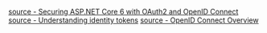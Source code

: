 

[source - Securing ASP.NET Core 6 with OAuth2 and OpenID Connect](https://app.pluralsight.com/library/courses/asp-dot-net-core-6-securing-oauth-2-openid-connect/table-of-contents)
[source - Understanding identity tokens](https://www.scottbrady91.com/openid-connect/identity-tokens)
[source - OpenID Connect Overview](https://www.scottbrady91.com/openid-connect/openid-connect-overview)

